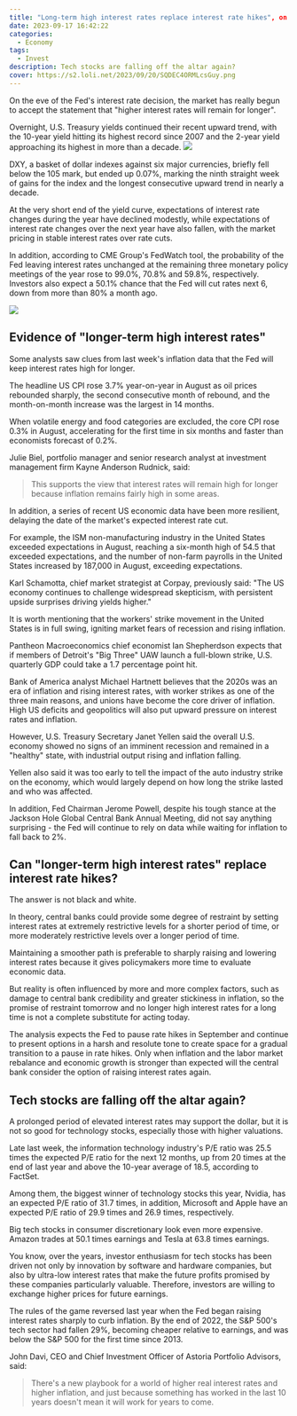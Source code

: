```yaml
---
title: "Long-term high interest rates replace interest rate hikes", on the eve of the Fed's decision, the market accepted the "new logic of the central bank", and the rules of the game changed?
date: 2023-09-17 16:42:22
categories:
  - Economy
tags:
  - Invest
description: Tech stocks are falling off the altar again?
cover: https://s2.loli.net/2023/09/20/SQDEC4ORMLcsGuy.png
---
```


On the eve of the Fed's interest rate decision, the market has really begun to accept the statement that "higher interest rates will remain for longer".

Overnight, U.S. Treasury yields continued their recent upward trend, with the 10-year yield hitting its highest record since 2007 and the 2-year yield approaching its highest in more than a decade.
![](https://s2.loli.net/2023/09/20/5A2H1MKeSVomYft.jpg)

DXY, a basket of dollar indexes against six major currencies, briefly fell below the 105 mark, but ended up 0.07%, marking the ninth straight week of gains for the index and the longest consecutive upward trend in nearly a decade.

At the very short end of the yield curve, expectations of interest rate changes during the year have declined modestly, while expectations of interest rate changes over the next year have also fallen, with the market pricing in stable interest rates over rate cuts.

In addition, according to CME Group's FedWatch tool, the probability of the Fed leaving interest rates unchanged at the remaining three monetary policy meetings of the year rose to 99.0%, 70.8% and 59.8%, respectively. Investors also expect a 50.1% chance that the Fed will cut rates next 6, down from more than 80% a month ago.

![](https://s2.loli.net/2023/09/20/GgQdtzUMKIepZVq.jpg)

## Evidence of "longer-term high interest rates"

Some analysts saw clues from last week's inflation data that the Fed will keep interest rates high for longer.

The headline US CPI rose 3.7% year-on-year in August as oil prices rebounded sharply, the second consecutive month of rebound, and the month-on-month increase was the largest in 14 months.

When volatile energy and food categories are excluded, the core CPI rose 0.3% in August, accelerating for the first time in six months and faster than economists forecast of 0.2%.

Julie Biel, portfolio manager and senior research analyst at investment management firm Kayne Anderson Rudnick, said:

> This supports the view that interest rates will remain high for longer because inflation remains fairly high in some areas.

In addition, a series of recent US economic data have been more resilient, delaying the date of the market's expected interest rate cut.

For example, the ISM non-manufacturing industry in the United States exceeded expectations in August, reaching a six-month high of 54.5 that exceeded expectations, and the number of non-farm payrolls in the United States increased by 187,000 in August, exceeding expectations.

Karl Schamotta, chief market strategist at Corpay, previously said: "The US economy continues to challenge widespread skepticism, with persistent upside surprises driving yields higher."

It is worth mentioning that the workers' strike movement in the United States is in full swing, igniting market fears of recession and rising inflation.

Pantheon Macroeconomics chief economist Ian Shepherdson expects that if members of Detroit's "Big Three" UAW launch a full-blown strike, U.S. quarterly GDP could take a 1.7 percentage point hit.

Bank of America analyst Michael Hartnett believes that the 2020s was an era of inflation and rising interest rates, with worker strikes as one of the three main reasons, and unions have become the core driver of inflation. High US deficits and geopolitics will also put upward pressure on interest rates and inflation.

However, U.S. Treasury Secretary Janet Yellen said the overall U.S. economy showed no signs of an imminent recession and remained in a "healthy" state, with industrial output rising and inflation falling.

Yellen also said it was too early to tell the impact of the auto industry strike on the economy, which would largely depend on how long the strike lasted and who was affected.

In addition, Fed Chairman Jerome Powell, despite his tough stance at the Jackson Hole Global Central Bank Annual Meeting, did not say anything surprising - the Fed will continue to rely on data while waiting for inflation to fall back to 2%.

##  Can "longer-term high interest rates" replace interest rate hikes?

The answer is not black and white.

In theory, central banks could provide some degree of restraint by setting interest rates at extremely restrictive levels for a shorter period of time, or more moderately restrictive levels over a longer period of time.

Maintaining a smoother path is preferable to sharply raising and lowering interest rates because it gives policymakers more time to evaluate economic data.

But reality is often influenced by more and more complex factors, such as damage to central bank credibility and greater stickiness in inflation, so the promise of restraint tomorrow and no longer high interest rates for a long time is not a complete substitute for acting today.

The analysis expects the Fed to pause rate hikes in September and continue to present options in a harsh and resolute tone to create space for a gradual transition to a pause in rate hikes. Only when inflation and the labor market rebalance and economic growth is stronger than expected will the central bank consider the option of raising interest rates again.

## Tech stocks are falling off the altar again?

A prolonged period of elevated interest rates may support the dollar, but it is not so good for technology stocks, especially those with higher valuations.

Late last week, the information technology industry's P/E ratio was 25.5 times the expected P/E ratio for the next 12 months, up from 20 times at the end of last year and above the 10-year average of 18.5, according to FactSet.

Among them, the biggest winner of technology stocks this year, Nvidia, has an expected P/E ratio of 31.7 times, in addition, Microsoft and Apple have an expected P/E ratio of 29.9 times and 26.9 times, respectively.

Big tech stocks in consumer discretionary look even more expensive. Amazon trades at 50.1 times earnings and Tesla at 63.8 times earnings.

You know, over the years, investor enthusiasm for tech stocks has been driven not only by innovation by software and hardware companies, but also by ultra-low interest rates that make the future profits promised by these companies particularly valuable. Therefore, investors are willing to exchange higher prices for future earnings.

The rules of the game reversed last year when the Fed began raising interest rates sharply to curb inflation. By the end of 2022, the S&P 500's tech sector had fallen 29%, becoming cheaper relative to earnings, and was below the S&P 500 for the first time since 2013.

John Davi, CEO and Chief Investment Officer of Astoria Portfolio Advisors, said:

>There's a new playbook for a world of higher real interest rates and higher inflation, and just because something has worked in the last 10 years doesn't mean it will work for years to come.
